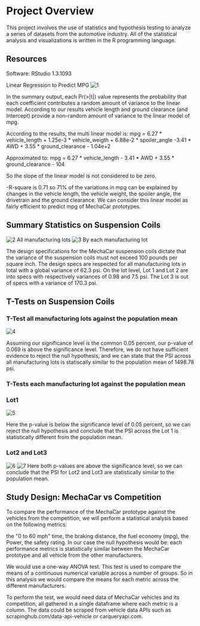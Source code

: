 # Project Overview
This project involves the use of statistics and hypothesis testing to analyze a series of datasets from the automotive industry.
All of the statistical analysis and visualizations is written in the R programming language.

## Resources
Software: RStudio 1.3.1093

Linear Regression to Predict MPG
![1](https://user-images.githubusercontent.com/64053195/114321371-85094700-9ae8-11eb-810e-21c323c896d0.png)

In the summary output, each Pr(>|t|) value represents the probability that each coefficient contributes a random amount of variance to the linear model. According to our results vehicle length and ground clearance (and Intercept) provide a non-random amount of variance to the linear model of mpg.

According to the results, the multi linear model is:
mpg = 6.27 * vehicle_length + 1.25e-3 * vehicle_weigth + 6.88e-2 * spoiler_angle -3.41 * AWD + 3.55 * ground_clearance - 1.04e+2

Approximated to:
mpg = 6.27 * vehicle_length - 3.41 * AWD + 3.55 * ground_clearance - 104

So the slope of the linear model is not considered to be zero.

-R-square is 0.71 so 71% of the variations in mpg can be explained by changes in the vehicle length, the vehicle weight, the spoiler angle, the drivetrain and the ground clearance. We can consider this linear model as fairly efficient to predict mpg of MechaCar prototypes.

## Summary Statistics on Suspension Coils
![2](https://user-images.githubusercontent.com/64053195/114321450-d4e80e00-9ae8-11eb-9380-64a54f4badf9.png)
All manufacturing lots
![3](https://user-images.githubusercontent.com/64053195/114321458-dc0f1c00-9ae8-11eb-8a13-73280e8c2af4.png)
By each manufacturing lot

The design specifications for the MechaCar suspension coils dictate that the variance of the suspension coils must not exceed 100 pounds per square inch.
The design specs are respected for all manufacturing lots in total with a global variance of 62.3 psi.
On the lot level, Lot 1 and Lot 2 are into specs with respectively variances of 0.98 and 7.5 psi. The Lot 3 is out of specs with a variance of 170.3 psi.

## T-Tests on Suspension Coils
### T-Test all manufacturing lots against the population mean
![4](https://user-images.githubusercontent.com/64053195/114321494-0660d980-9ae9-11eb-9729-4e13894d3924.png)

Assuming our significance level is the common 0.05 percent, our p-value of 0.069 is above the significance level. Therefore, we do not have sufficient evidence to reject the null hypothesis, and we can state that the PSI across all manufacturing lots is statiscally similar to the population mean of 1498.78 psi.

### T-Tests each manufacturing lot against the population mean
### Lot1

![5](https://user-images.githubusercontent.com/64053195/114321511-209ab780-9ae9-11eb-9a9b-5e755adda653.png)

Here the p-value is below the significance level of 0.05 percent, so we can reject the null hypothesis and conclude that the PSI across the Lot 1 is statistically different from the population mean.

### Lot2 and Lot3
![6](https://user-images.githubusercontent.com/64053195/114321528-3b6d2c00-9ae9-11eb-9af8-7ace4481b3f1.png)
![7](https://user-images.githubusercontent.com/64053195/114321544-49bb4800-9ae9-11eb-8211-0f2b0928c245.png)
Here both p-values are above the significance level, so we can conclude that the PSI for Lot2 and Lot3 are statistically similar to the population mean.

## Study Design: MechaCar vs Competition
To compare the performance of the MechaCar prototype against the vehicles from the competition, we will perform a statistical analysis based on the following metrics:

the "0 to 60 mph" time,
the braking distance,
the fuel economy (mpg),
the Power,
the safety rating.
In our case the null hypothesis would be: each performance metrics is statistically similar between the MechaCar prototype and all vehicle from the other manufacturers.

We would use a one-way ANOVA test. This test is used to compare the means of a continuous numerical variable across a number of groups.
So in this analysis we would compare the means for each metric across the different manufacturers.

To perform the test, we would need data of MechaCar vehicles and its competition, all gathered in a single dataframe where each metric is a column.
The data could be scraped from vehicle data APIs such as scrapinghub.com/data-api-vehicle or carqueryapi.com.







